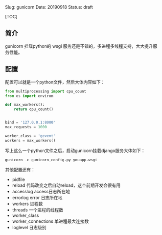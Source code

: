 Slug: gunicorn
Date: 20190918
Status: draft

[TOC]

## 简介

gunicorn 挂载python的 wsgi 服务还是不错的，多进程多线程支持，大大提升服务性能。



## 配置

配置可以就是一个python文件，然后大体内容如下：

```python
from multiprocessing import cpu_count
from os import environ

def max_workers():
    return cpu_count()


bind = '127.0.0.1:8000'
max_requests = 1000

worker_class = 'gevent'
workers = max_workers()

```

写上这么一个python文件之后，启动gunicorn挂载django服务大体如下：

```
gunicorn -c gunicorn_config.py youapp.wsgi
```

其他配置还有：

- pidfile
- reload 代码改变之后自动reload，这个前期开发会很有用
- accesslog access日志所在地
- errorlog error 日志所在地
- workers  进程数
- threads 一个进程的线程数
- worker_class 
- worker_connections 单进程最大连接数
- loglevel 日志级别



